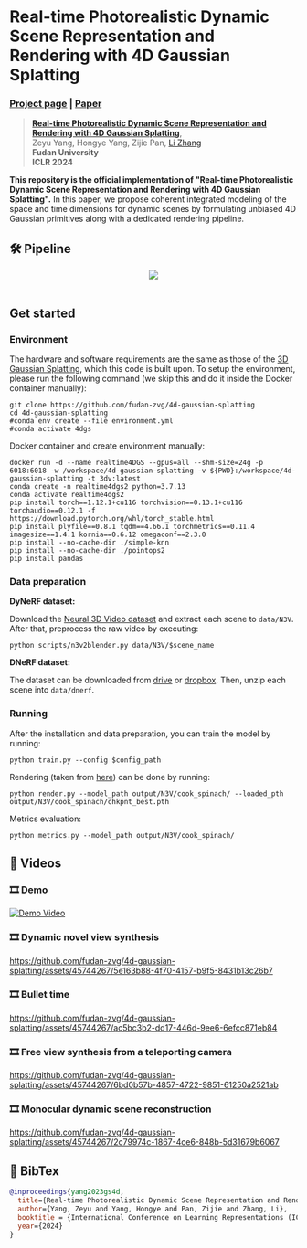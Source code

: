 # Real-time Photorealistic Dynamic Scene Representation and Rendering with 4D Gaussian Splatting
### [Project page](https://fudan-zvg.github.io/4d-gaussian-splatting/) | [Paper](https://arxiv.org/abs/2310.10642)
> [**Real-time Photorealistic Dynamic Scene Representation and Rendering with 4D Gaussian Splatting**](https://arxiv.org/abs/2310.10642),            
> Zeyu Yang, Hongye Yang, Zijie Pan, [Li Zhang](https://lzrobots.github.io)  
> **Fudan University**  
> **ICLR 2024**


**This repository is the official implementation of "Real-time Photorealistic Dynamic Scene Representation and Rendering with 4D Gaussian Splatting".** In this paper, we propose coherent integrated modeling of the space and time dimensions for dynamic scenes by formulating unbiased 4D Gaussian primitives along with a dedicated rendering pipeline.


## 🛠️ Pipeline
<div align="center">
  <img src="assets/pipeline.png"/>
</div><br/>


## Get started

### Environment

The hardware and software requirements are the same as those of the [3D Gaussian Splatting](https://github.com/graphdeco-inria/gaussian-splatting), which this code is built upon. To setup the environment, please run the following command (we skip this and do it inside the Docker container manually):

```shell
git clone https://github.com/fudan-zvg/4d-gaussian-splatting
cd 4d-gaussian-splatting
#conda env create --file environment.yml
#conda activate 4dgs
```

Docker container and create environment manually:
```shell
docker run -d --name realtime4DGS --gpus=all --shm-size=24g -p 6018:6018 -w /workspace/4d-gaussian-splatting -v ${PWD}:/workspace/4d-gaussian-splatting -t 3dv:latest
conda create -n realtime4dgs2 python=3.7.13
conda activate realtime4dgs2
pip install torch==1.12.1+cu116 torchvision==0.13.1+cu116 torchaudio==0.12.1 -f https://download.pytorch.org/whl/torch_stable.html
pip install plyfile==0.8.1 tqdm==4.66.1 torchmetrics==0.11.4 imagesize==1.4.1 kornia==0.6.12 omegaconf==2.3.0
pip install --no-cache-dir ./simple-knn
pip install --no-cache-dir ./pointops2
pip install pandas
```
### Data preparation

**DyNeRF dataset:**

Download the [Neural 3D Video dataset](https://github.com/facebookresearch/Neural_3D_Video) and extract each scene to `data/N3V`. After that, preprocess the raw video by executing:

```shell
python scripts/n3v2blender.py data/N3V/$scene_name
```

**DNeRF dataset:**

The dataset can be downloaded from [drive](https://drive.google.com/file/d/19Na95wk0uikquivC7uKWVqllmTx-mBHt/view?usp=sharing) or [dropbox](https://www.dropbox.com/s/0bf6fl0ye2vz3vr/data.zip?dl=0). Then, unzip each scene into `data/dnerf`.


### Running

After the installation and data preparation, you can train the model by running:

```shell
python train.py --config $config_path
```
Rendering (taken from [here](https://github.com/fudan-zvg/4d-gaussian-splatting/issues/12#issuecomment-1930042293)) can be done by running:
```shell
python render.py --model_path output/N3V/cook_spinach/ --loaded_pth output/N3V/cook_spinach/chkpnt_best.pth
```
Metrics evaluation:
```shell
python metrics.py --model_path output/N3V/cook_spinach/
```

## 🎥 Videos

### 🎞️ Demo

[![Demo Video](https://i3.ytimg.com/vi/3cXC9e4CujM/maxresdefault.jpg)](https://www.youtube.com/embed/3cXC9e4CujM)

### 🎞️ Dynamic novel view synthesis

https://github.com/fudan-zvg/4d-gaussian-splatting/assets/45744267/5e163b88-4f70-4157-b9f5-8431b13c26b7

### 🎞️ Bullet time

https://github.com/fudan-zvg/4d-gaussian-splatting/assets/45744267/ac5bc3b2-dd17-446d-9ee6-6efcc871eb84

### 🎞️ Free view synthesis from a teleporting camera

https://github.com/fudan-zvg/4d-gaussian-splatting/assets/45744267/6bd0b57b-4857-4722-9851-61250a2521ab

### 🎞️ Monocular dynamic scene reconstruction

https://github.com/fudan-zvg/4d-gaussian-splatting/assets/45744267/2c79974c-1867-4ce6-848b-5d31679b6067


## 📜 BibTex
```bibtex
@inproceedings{yang2023gs4d,
  title={Real-time Photorealistic Dynamic Scene Representation and Rendering with 4D Gaussian Splatting},
  author={Yang, Zeyu and Yang, Hongye and Pan, Zijie and Zhang, Li},
  booktitle = {International Conference on Learning Representations (ICLR)},
  year={2024}
}
```
